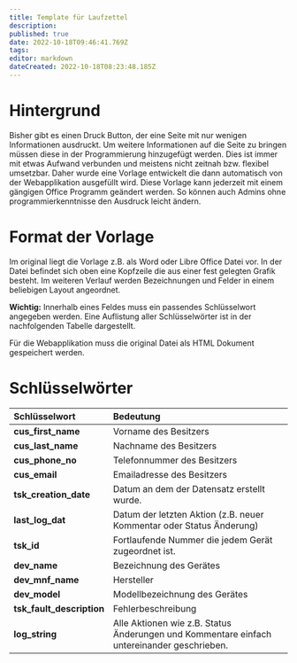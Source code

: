 ```yaml
---
title: Template für Laufzettel
description: 
published: true
date: 2022-10-18T09:46:41.769Z
tags: 
editor: markdown
dateCreated: 2022-10-18T08:23:48.185Z
---
```


# Hintergrund
Bisher gibt es einen Druck Button, der eine Seite mit nur wenigen Informationen ausdruckt. Um weitere Informationen auf die Seite zu bringen müssen diese in der Programmierung hinzugefügt werden. Dies ist immer mit etwas Aufwand verbunden und meistens nicht zeitnah bzw. flexibel umsetzbar.
Daher wurde eine Vorlage entwickelt die dann automatisch von der Webapplikation ausgefüllt wird.
Diese Vorlage kann jederzeit mit einem gängigen Office Programm geändert werden.
So können auch Admins ohne programmierkenntnisse den Ausdruck leicht ändern.

# Format der Vorlage
Im original liegt die Vorlage z.B. als Word oder Libre Office Datei vor.
In der Datei befindet sich oben eine Kopfzeile die aus einer fest gelegten Grafik besteht. Im weiteren Verlauf werden Bezeichnungen und Felder in einem beliebigen Layout angeordnet. 

**Wichtig:**
Innerhalb eines Feldes muss ein passendes Schlüsselwort angegeben werden. Eine Auflistung aller Schlüsselwörter ist in der nachfolgenden Tabelle dargestellt.

Für die Webapplikation muss die original Datei als HTML Dokument gespeichert werden.

# Schlüsselwörter

|Schlüsselwort |Bedeutung |
|:--- |:--- |
|**cus_first_name** |Vorname des Besitzers |
|**cus_last_name** |Nachname des Besitzers |
|**cus_phone_no** |Telefonnummer des Besitzers |
|**cus_email** |Emailadresse des Besitzers |
|**tsk_creation_date** |Datum an dem der Datensatz erstellt wurde. |
|**last_log_dat** |Datum der letzten Aktion (z.B. neuer Kommentar oder Status Änderung) |
|**tsk_id** |Fortlaufende Nummer die jedem Gerät zugeordnet ist. |
|**dev_name** |Bezeichnung des Gerätes |
|**dev_mnf_name** |Hersteller |
|**dev_model** |Modellbezeichnung des Gerätes |
|**tsk_fault_description** |Fehlerbeschreibung |
|**log_string** |Alle Aktionen wie z.B. Status Änderungen und Kommentare einfach untereinander geschrieben. |
